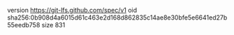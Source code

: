 version https://git-lfs.github.com/spec/v1
oid sha256:0b908d4a6015d61c463e2d168d862835c14ae8e30bfe5e6641ed27b55eedb758
size 831
